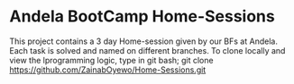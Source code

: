 # Andela BootCamp Home-Sessions
This project contains a 3 day Home-session given by our BFs at Andela. Each task is solved and named on different branches.
To clone locally and view the lprogramming logic, type in git bash; git clone https://github.com/ZainabOyewo/Home-Sessions.git

